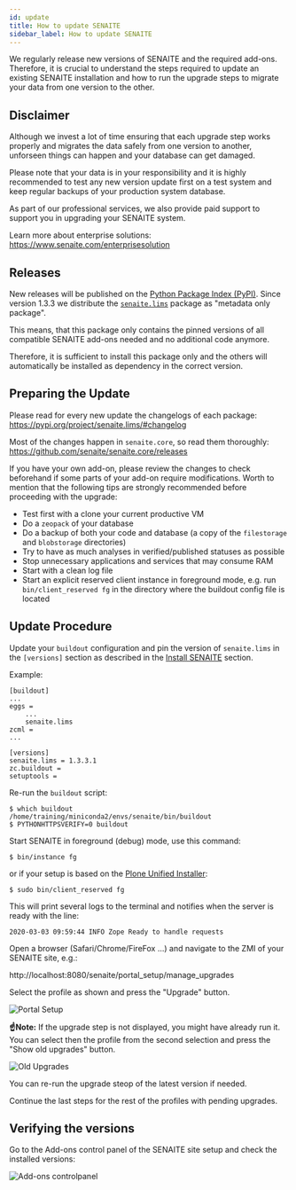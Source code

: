 ```yaml
---
id: update
title: How to update SENAITE
sidebar_label: How to update SENAITE
---
```


We regularly release new versions of SENAITE and the required add-ons.
Therefore, it is crucial to understand the steps required to update an existing
SENAITE installation and how to run the upgrade steps to migrate your data from
one version to the other.

## Disclaimer

Although we invest a lot of time ensuring that each upgrade step works properly
and migrates the data safely from one version to another, unforseen things can
happen and your database can get damaged.

Please note that your data is in your responsibility and it is highly recommended
to test any new version update first on a test system and keep regular backups of
your production system database.

As part of our professional services, we also provide paid support to support you
in upgrading your SENAITE system.

Learn more about enterprise solutions: https://www.senaite.com/enterprisesolution


## Releases

New releases will be published on the [Python Package Index (PyPI)](https://pypi.org).
Since version 1.3.3 we distribute the [`senaite.lims`](https://pypi.org/project/senaite.lims)
package as "metadata only package".

This means, that this package only contains the pinned versions of all
compatible SENAITE add-ons needed and no additional code anymore.

Therefore, it is sufficient to install this package only and the others will
automatically be installed as dependency in the correct version.


## Preparing the Update

Please read for every new update the changelogs of each package:
https://pypi.org/project/senaite.lims/#changelog

Most of the changes happen in `senaite.core`, so read them thoroughly:
https://github.com/senaite/senaite.core/releases

If you have your own add-on, please review the changes to check beforehand if
some parts of your add-on require modifications. Worth to mention that the
following tips are strongly recommended before proceeding with the upgrade:

- Test first with a clone your current productive VM
- Do a `zeopack` of your database
- Do a backup of both your code and database
  (a copy of the `filestorage` and `blobstorage` directories)
- Try to have as much analyses in verified/published statuses as possible
- Stop unnecessary applications and services that may consume RAM
- Start with a clean log file
- Start an explicit reserved client instance in foreground mode, e.g. run
  `bin/client_reserved fg` in the directory where the buildout config file is located


## Update Procedure

Update your `buildout` configuration and pin the version of `senaite.lims` in
the `[versions]` section as described in the [Install SENAITE](installation#install-senaite) section.

Example:

```config
[buildout]
...
eggs =
    ...
    senaite.lims
zcml =
...

[versions]
senaite.lims = 1.3.3.1
zc.buildout =
setuptools =
```

Re-run the `buildout` script:

```shell
$ which buildout
/home/training/miniconda2/envs/senaite/bin/buildout
$ PYTHONHTTPSVERIFY=0 buildout
```

Start SENAITE in foreground (debug) mode, use this command:

```shell
$ bin/instance fg
```

or if your setup is based on the [Plone Unified Installer][PLONE-unified-installer]:

```shell
$ sudo bin/client_reserved fg
```

This will print several logs to the terminal and notifies when the server is ready with the line:

```log
2020-03-03 09:59:44 INFO Zope Ready to handle requests
```

Open a browser (Safari/Chrome/FireFox ...) and navigate to the ZMI of your SENAITE site, e.g.:

http://localhost:8080/senaite/portal_setup/manage_upgrades

Select the profile as shown and press the "Upgrade" button.

![Portal Setup](/screenshots/zmi_portal_setup.png "Portal Setup")


**☝️Note:**
If the upgrade step is not displayed, you might have already run it. You can
select then the profile from the second selection and press the "Show old
upgrades" button.

![Old Upgrades](/screenshots/zmi_portal_setup_show_old_upgrades.png "Old Upgrades")

You can re-run the upgrade steop of the latest version if needed.

Continue the last steps for the rest of the profiles with pending upgrades.


## Verifying the versions

Go to the Add-ons control panel of the SENAITE site setup and check the installed versions:

![Add-ons controlpanel](/screenshots/site_setup_addons.png "Add-ons control panel")


[PLONE-unified-installer]: https://github.com/plone/Installers-UnifiedInstaller  "Plone Unified Installer"
